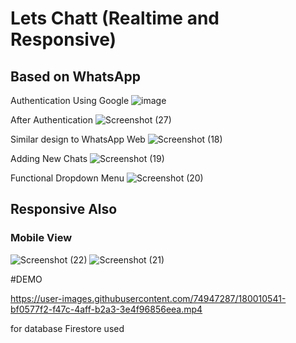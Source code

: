 # Lets Chatt (Realtime and Responsive)
## Based on WhatsApp 

Authentication Using Google
![image](https://user-images.githubusercontent.com/74947287/179937368-9ed9e1db-a169-450a-b639-a6531db16614.png)

After Authentication
![Screenshot (27)](https://user-images.githubusercontent.com/74947287/179936533-b3bdccf8-c8da-405d-a99b-6c6e2404e2d7.png)

Similar design to WhatsApp Web 
![Screenshot (18)](https://user-images.githubusercontent.com/74947287/179936738-c4f11716-721d-44f8-868e-b6b70febf0ef.png)

Adding New Chats
![Screenshot (19)](https://user-images.githubusercontent.com/74947287/179936777-f0033ea8-b021-4385-8f35-e63dcc041b5e.png)

Functional Dropdown Menu
![Screenshot (20)](https://user-images.githubusercontent.com/74947287/179936954-6eda8b12-7b52-492c-abc7-c88ad5361204.png)

## Responsive Also
### Mobile View
![Screenshot (22)](https://user-images.githubusercontent.com/74947287/179937122-7cd19d33-8c12-4bd8-8bd7-edbace316248.png)
![Screenshot (21)](https://user-images.githubusercontent.com/74947287/179937172-6418670b-cf31-40e9-ab8d-c860bf9a8985.png)

#DEMO

https://user-images.githubusercontent.com/74947287/180010541-bf0577f2-f47c-4aff-b2a3-3e4f96856eea.mp4









for database Firestore used
